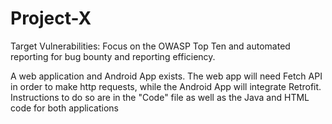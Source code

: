 # Project-X
Target Vulnerabilities: Focus on the OWASP Top Ten and automated reporting for bug bounty and reporting efficiency. 

A web application and Android App exists. The web app will need Fetch API in order to make http requests, while the Android App will integrate Retrofit. Instructions to do so are in the "Code" file as well as the Java and HTML code for both applications 
